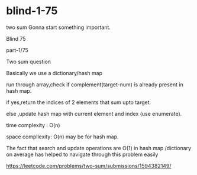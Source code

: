 # blind-1-75
two sum 
Gonna start something important.

Blind 75

part-1/75

Two sum question



Basically we use a dictionary/hash map 

run through array,check if complement(target-num) is already present in hash map.

if yes,return the indices of 2 elements that sum upto target.

else ,update hash map with current element and index (use enumerate).

time complexity : O(n)

space compllexity: O(n) may be for hash map.

The fact that search and update operations are O(1) in hash map /dictionary on average has helped to navigate through this problem easily


https://leetcode.com/problems/two-sum/submissions/1594382149/
